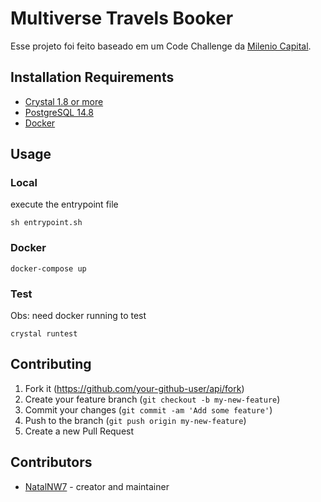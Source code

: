 # Multiverse Travels Booker

Esse projeto foi feito baseado em um Code Challenge da [Milenio Capital](https://www.milenio.capital/).

## Installation Requirements
- [Crystal 1.8 or more](https://crystal-lang.org/reference/1.9/index.html)
- [PostgreSQL 14.8](https://www.postgresql.org/)
- [Docker](https://www.docker.com/)

## Usage

### Local
execute the entrypoint file
```shell
sh entrypoint.sh
```

### Docker
```shell
docker-compose up
```

### Test
Obs: need docker running to test
```shell
crystal runtest
```

## Contributing

1. Fork it (<https://github.com/your-github-user/api/fork>)
2. Create your feature branch (`git checkout -b my-new-feature`)
3. Commit your changes (`git commit -am 'Add some feature'`)
4. Push to the branch (`git push origin my-new-feature`)
5. Create a new Pull Request

## Contributors

- [NatalNW7](https://github.com/NatalNW7) - creator and maintainer
